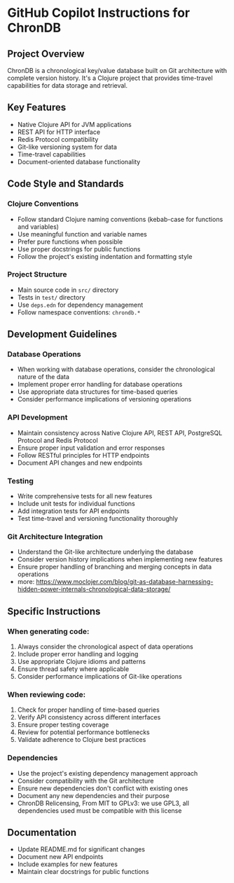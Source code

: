 # GitHub Copilot Instructions for ChronDB

## Project Overview

ChronDB is a chronological key/value database built on Git architecture with complete version history. It's a Clojure project that provides time-travel capabilities for data storage and retrieval.

## Key Features

- Native Clojure API for JVM applications
- REST API for HTTP interface
- Redis Protocol compatibility
- Git-like versioning system for data
- Time-travel capabilities
- Document-oriented database functionality

## Code Style and Standards

### Clojure Conventions

- Follow standard Clojure naming conventions (kebab-case for functions and variables)
- Use meaningful function and variable names
- Prefer pure functions when possible
- Use proper docstrings for public functions
- Follow the project's existing indentation and formatting style

### Project Structure

- Main source code in `src/` directory
- Tests in `test/` directory
- Use `deps.edn` for dependency management
- Follow namespace conventions: `chrondb.*`

## Development Guidelines

### Database Operations

- When working with database operations, consider the chronological nature of the data
- Implement proper error handling for database operations
- Use appropriate data structures for time-based queries
- Consider performance implications of versioning operations

### API Development

- Maintain consistency across Native Clojure API, REST API, PostgreSQL Protocol and Redis Protocol
- Ensure proper input validation and error responses
- Follow RESTful principles for HTTP endpoints
- Document API changes and new endpoints

### Testing

- Write comprehensive tests for all new features
- Include unit tests for individual functions
- Add integration tests for API endpoints
- Test time-travel and versioning functionality thoroughly

### Git Architecture Integration

- Understand the Git-like architecture underlying the database
- Consider version history implications when implementing new features
- Ensure proper handling of branching and merging concepts in data operations
- more: https://www.moclojer.com/blog/git-as-database-harnessing-hidden-power-internals-chronological-data-storage/

## Specific Instructions

### When generating code:

1. Always consider the chronological aspect of data operations
2. Include proper error handling and logging
3. Use appropriate Clojure idioms and patterns
4. Ensure thread safety where applicable
5. Consider performance implications of Git-like operations

### When reviewing code:

1. Check for proper handling of time-based queries
2. Verify API consistency across different interfaces
3. Ensure proper testing coverage
4. Review for potential performance bottlenecks
5. Validate adherence to Clojure best practices

### Dependencies

- Use the project's existing dependency management approach
- Consider compatibility with the Git architecture
- Ensure new dependencies don't conflict with existing ones
- Document any new dependencies and their purpose
- ChronDB Relicensing, From MIT to GPLv3: we use GPL3, all dependencies used must be compatible with this license

## Documentation

- Update README.md for significant changes
- Document new API endpoints
- Include examples for new features
- Maintain clear docstrings for public functions
